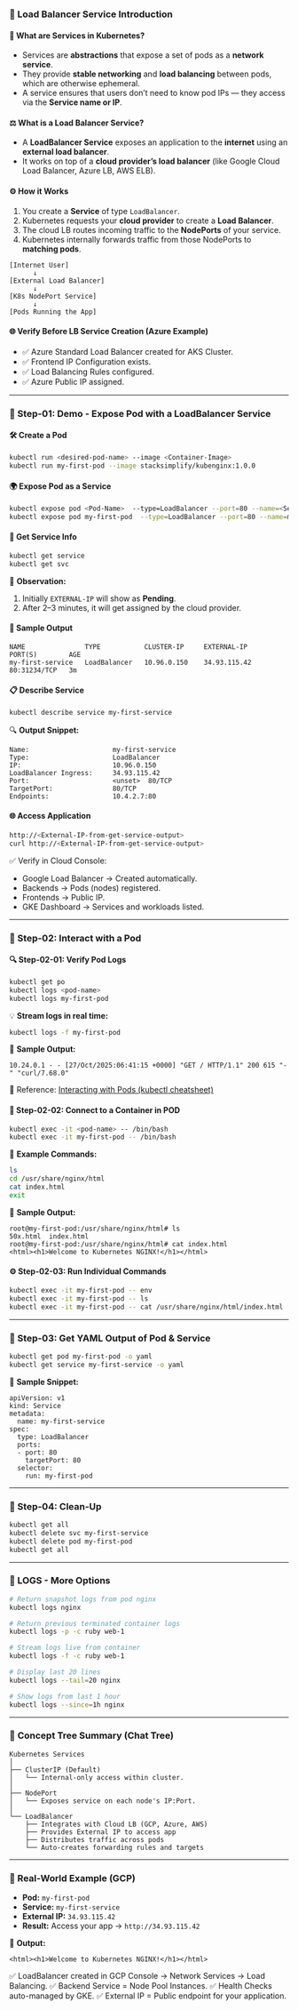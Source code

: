 ### 🧩 Load Balancer Service Introduction

#### 🚀 What are Services in Kubernetes?

* Services are **abstractions** that expose a set of pods as a **network service**.
* They provide **stable networking** and **load balancing** between pods, which are otherwise ephemeral.
* A service ensures that users don’t need to know pod IPs — they access via the **Service name or IP**.

#### ⚖️ What is a Load Balancer Service?

* A **LoadBalancer Service** exposes an application to the **internet** using an **external load balancer**.
* It works on top of a **cloud provider’s load balancer** (like Google Cloud Load Balancer, Azure LB, AWS ELB).

#### ⚙️ How it Works

1. You create a **Service** of type `LoadBalancer`.
2. Kubernetes requests your **cloud provider** to create a **Load Balancer**.
3. The cloud LB routes incoming traffic to the **NodePorts** of your service.
4. Kubernetes internally forwards traffic from those NodePorts to **matching pods**.

```
[Internet User]
      ↓
[External Load Balancer]
      ↓
[K8s NodePort Service]
      ↓
[Pods Running the App]
```

#### 🌐 Verify Before LB Service Creation (Azure Example)

* ✅ Azure Standard Load Balancer created for AKS Cluster.
* ✅ Frontend IP Configuration exists.
* ✅ Load Balancing Rules configured.
* ✅ Azure Public IP assigned.

---

### 🧩 Step-01: Demo - Expose Pod with a LoadBalancer Service

#### 🛠️ Create a Pod

```bash
kubectl run <desired-pod-name> --image <Container-Image>
kubectl run my-first-pod --image stacksimplify/kubenginx:1.0.0
```

#### 🌍 Expose Pod as a Service

```bash
kubectl expose pod <Pod-Name>  --type=LoadBalancer --port=80 --name=<Service-Name>
kubectl expose pod my-first-pod  --type=LoadBalancer --port=80 --name=my-first-service
```

#### 🔎 Get Service Info

```bash
kubectl get service
kubectl get svc
```

📘 **Observation:**

1. Initially `EXTERNAL-IP` will show as **Pending**.
2. After 2–3 minutes, it will get assigned by the cloud provider.

#### 🧾 Sample Output

```
NAME               TYPE           CLUSTER-IP     EXTERNAL-IP      PORT(S)        AGE
my-first-service   LoadBalancer   10.96.0.150    34.93.115.42     80:31234/TCP   3m
```

#### 📋 Describe Service

```bash
kubectl describe service my-first-service
```

🔍 **Output Snippet:**

```
Name:                     my-first-service
Type:                     LoadBalancer
IP:                       10.96.0.150
LoadBalancer Ingress:     34.93.115.42
Port:                     <unset>  80/TCP
TargetPort:               80/TCP
Endpoints:                10.4.2.7:80
```

#### 🌐 Access Application

```bash
http://<External-IP-from-get-service-output>
curl http://<External-IP-from-get-service-output>
```

✅ Verify in Cloud Console:

* Google Load Balancer → Created automatically.
* Backends → Pods (nodes) registered.
* Frontends → Public IP.
* GKE Dashboard → Services and workloads listed.

---

### 🧩 Step-02: Interact with a Pod

#### 🔍 Step-02-01: Verify Pod Logs

```bash
kubectl get po
kubectl logs <pod-name>
kubectl logs my-first-pod
```

💡 **Stream logs in real time:**

```bash
kubectl logs -f my-first-pod
```

🧾 **Sample Output:**

```
10.24.0.1 - - [27/Oct/2025:06:41:15 +0000] "GET / HTTP/1.1" 200 615 "-" "curl/7.68.0"
```

📘 Reference: [Interacting with Pods (kubectl cheatsheet)](https://kubernetes.io/docs/reference/kubectl/cheatsheet/)

#### 🧩 Step-02-02: Connect to a Container in POD

```bash
kubectl exec -it <pod-name> -- /bin/bash
kubectl exec -it my-first-pod -- /bin/bash
```

🧠 **Example Commands:**

```bash
ls
cd /usr/share/nginx/html
cat index.html
exit
```

🧾 **Sample Output:**

```
root@my-first-pod:/usr/share/nginx/html# ls
50x.html  index.html
root@my-first-pod:/usr/share/nginx/html# cat index.html
<html><h1>Welcome to Kubernetes NGINX!</h1></html>
```

#### ⚙️ Step-02-03: Run Individual Commands

```bash
kubectl exec -it my-first-pod -- env
kubectl exec -it my-first-pod -- ls
kubectl exec -it my-first-pod -- cat /usr/share/nginx/html/index.html
```

---

### 🧩 Step-03: Get YAML Output of Pod & Service

```bash
kubectl get pod my-first-pod -o yaml
kubectl get service my-first-service -o yaml
```

📄 **Sample Snippet:**

```
apiVersion: v1
kind: Service
metadata:
  name: my-first-service
spec:
  type: LoadBalancer
  ports:
  - port: 80
    targetPort: 80
  selector:
    run: my-first-pod
```

---

### 🧩 Step-04: Clean-Up

```bash
kubectl get all
kubectl delete svc my-first-service
kubectl delete pod my-first-pod
kubectl get all
```

---

### 🧠 LOGS - More Options

```bash
# Return snapshot logs from pod nginx
kubectl logs nginx

# Return previous terminated container logs
kubectl logs -p -c ruby web-1

# Stream logs live from container
kubectl logs -f -c ruby web-1

# Display last 20 lines
kubectl logs --tail=20 nginx

# Show logs from last 1 hour
kubectl logs --since=1h nginx
```

---

### 🌳 **Concept Tree Summary (Chat Tree)**

```
Kubernetes Services
│
├── ClusterIP (Default)
│   └── Internal-only access within cluster.
│
├── NodePort
│   └── Exposes service on each node's IP:Port.
│
└── LoadBalancer
    ├── Integrates with Cloud LB (GCP, Azure, AWS)
    ├── Provides External IP to access app
    ├── Distributes traffic across pods
    └── Auto-creates forwarding rules and targets
```

---

### 🧩 Real-World Example (GCP)

* **Pod:** `my-first-pod`
* **Service:** `my-first-service`
* **External IP:** `34.93.115.42`
* **Result:** Access your app → `http://34.93.115.42`

🧾 **Output:**

```
<html><h1>Welcome to Kubernetes NGINX!</h1></html>
```

✅ LoadBalancer created in GCP Console → Network Services → Load Balancing.
✅ Backend Service = Node Pool Instances.
✅ Health Checks auto-managed by GKE.
✅ External IP = Public endpoint for your application.
